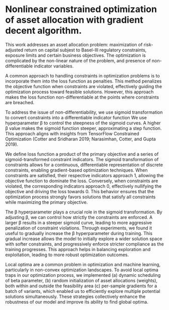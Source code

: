 # Nonlinear constrained optimization of asset allocation with gradient decent algorithm.

This work addresses an asset allocation problem: maximization of risk-adjusted return on capital subjest to Basel-III regulatory constraints, exposure limits and certain business objectives. The optimization is complicated by the non-linear nature of the problem, and presence of non-differentiable indicator variables.

A common approach to handling constraints in optimization problems is to incorporate them into the loss function as penalties. This method penalizes the objective function when constraints are violated, effectively guiding the optimization process toward feasible solutions. However, this approach makes the loss function non-differentiable at the points where constraints are breached.

To address the issue of non-differentiability, we use sigmoid transformation to convert constraints into a differentiable indicator function We use hyperparameter β to control the steepness of the sigmoid curves. A higher β value makes the sigmoid function steeper, approximating a step function. This approach aligns with insights from TensorFlow Constrained Optimization (Cotter and Sridharan 2019; Narasimhan, Cotter, and Gupta 2019).

We define loss function a product of the primary objective and a series of sigmoid-transformed constraint indicators. The sigmoid transformation of constraints allows for a continuous, differentiable representation of discrete constraints, enabling gradient-based optimization techniques. When constraints are satisfied, their respective indicators approach 1, allowing the objective function to dominate the loss. Conversely, when constraints are violated, the corresponding indicators approach 0, effectively nullifying the objective and driving the loss towards 0. This behavior ensures that the optimization process strongly favors solutions that satisfy all constraints while maximizing the primary objective.

The β hyperparameter plays a crucial role in the sigmoid transformation. By adjusting β, we can control how strictly the constraints are enforced. A larger β results in a steeper sigmoid curve, leading to more aggressive penalization of constraint violations. Through experiments, we found it useful to gradually increase the β hyperparameter during training. This gradual increase allows the model to initially explore a wider solution space with softer constraints, and progressively enforce stricter compliance as the training progresses. This approach helps in balancing exploration and exploitation, leading to more robust optimization outcomes.

Local optima are a common problem in optimization and machine learning, particularly in non-convex optimization landscapes. To avoid local optima traps in our optimization process, we implemented (a) dynamic scheduling of beta parameter, (b) random initialization of asset allocations (weights), both within and outside the feasibility area (c) per-sample gradients for a batch of variants, which enabled us to efficiently explore multiple potential solutions simultaneously. These strategies collectively enhance the robustness of our model and improve its ability to find global optima.
